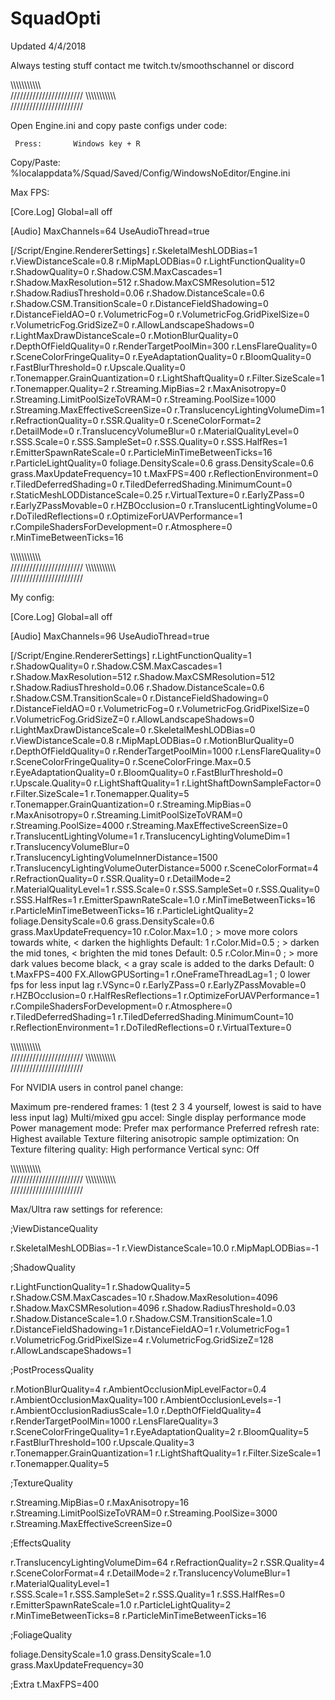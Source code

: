 # SquadOpti

Updated 4/4/2018

Always testing stuff contact me twitch.tv/smoothschannel or discord

\\\\\\\\\\\\\\\\\\\\\\\
///////////////////////
\\\\\\\\\\\\\\\\\\\\\\\
///////////////////////

Open Engine.ini and copy paste configs under code:

     Press:       Windows key + R       
Copy/Paste:       %localappdata%/Squad/Saved/Config/WindowsNoEditor/Engine.ini 

Max FPS: 

[Core.Log]
Global=all off

[Audio]
MaxChannels=64
UseAudioThread=true

[/Script/Engine.RendererSettings]
r.SkeletalMeshLODBias=1
r.ViewDistanceScale=0.8
r.MipMapLODBias=0
r.LightFunctionQuality=0
r.ShadowQuality=0
r.Shadow.CSM.MaxCascades=1
r.Shadow.MaxResolution=512
r.Shadow.MaxCSMResolution=512
r.Shadow.RadiusThreshold=0.06
r.Shadow.DistanceScale=0.6
r.Shadow.CSM.TransitionScale=0
r.DistanceFieldShadowing=0
r.DistanceFieldAO=0
r.VolumetricFog=0
r.VolumetricFog.GridPixelSize=0
r.VolumetricFog.GridSizeZ=0
r.AllowLandscapeShadows=0
r.LightMaxDrawDistanceScale=0
r.MotionBlurQuality=0
r.DepthOfFieldQuality=0
r.RenderTargetPoolMin=300
r.LensFlareQuality=0
r.SceneColorFringeQuality=0
r.EyeAdaptationQuality=0
r.BloomQuality=0
r.FastBlurThreshold=0
r.Upscale.Quality=0
r.Tonemapper.GrainQuantization=0
r.LightShaftQuality=0
r.Filter.SizeScale=1
r.Tonemapper.Quality=2
r.Streaming.MipBias=2
r.MaxAnisotropy=0
r.Streaming.LimitPoolSizeToVRAM=0
r.Streaming.PoolSize=1000
r.Streaming.MaxEffectiveScreenSize=0
r.TranslucencyLightingVolumeDim=1
r.RefractionQuality=0
r.SSR.Quality=0
r.SceneColorFormat=2
r.DetailMode=0
r.TranslucencyVolumeBlur=0
r.MaterialQualityLevel=0
r.SSS.Scale=0
r.SSS.SampleSet=0
r.SSS.Quality=0
r.SSS.HalfRes=1
r.EmitterSpawnRateScale=0
r.ParticleMinTimeBetweenTicks=16
r.ParticleLightQuality=0
foliage.DensityScale=0.6
grass.DensityScale=0.6
grass.MaxUpdateFrequency=10
t.MaxFPS=400
r.ReflectionEnvironment=0
r.TiledDeferredShading=0
r.TiledDeferredShading.MinimumCount=0
r.StaticMeshLODDistanceScale=0.25
r.VirtualTexture=0
r.EarlyZPass=0
r.EarlyZPassMovable=0
r.HZBOcclusion=0
r.TranslucentLightingVolume=0
r.DoTiledReflections=0
r.OptimizeForUAVPerformance=1
r.CompileShadersForDevelopment=0
r.Atmosphere=0
r.MinTimeBetweenTicks=16

\\\\\\\\\\\\\\\\\\\\\\\
///////////////////////
\\\\\\\\\\\\\\\\\\\\\\\
///////////////////////

My config: 

[Core.Log]
Global=all off

[Audio]
MaxChannels=96
UseAudioThread=true

[/Script/Engine.RendererSettings]
r.LightFunctionQuality=1
r.ShadowQuality=0
r.Shadow.CSM.MaxCascades=1
r.Shadow.MaxResolution=512
r.Shadow.MaxCSMResolution=512
r.Shadow.RadiusThreshold=0.06
r.Shadow.DistanceScale=0.6
r.Shadow.CSM.TransitionScale=0
r.DistanceFieldShadowing=0
r.DistanceFieldAO=0
r.VolumetricFog=0
r.VolumetricFog.GridPixelSize=0
r.VolumetricFog.GridSizeZ=0
r.AllowLandscapeShadows=0
r.LightMaxDrawDistanceScale=0
r.SkeletalMeshLODBias=0
r.ViewDistanceScale=0.8
r.MipMapLODBias=0
r.MotionBlurQuality=0
r.DepthOfFieldQuality=0
r.RenderTargetPoolMin=1000
r.LensFlareQuality=0
r.SceneColorFringeQuality=0
r.SceneColorFringe.Max=0.5
r.EyeAdaptationQuality=0
r.BloomQuality=0
r.FastBlurThreshold=0
r.Upscale.Quality=0
r.LightShaftQuality=1
r.LightShaftDownSampleFactor=0
r.Filter.SizeScale=1
r.Tonemapper.Quality=5
r.Tonemapper.GrainQuantization=0
r.Streaming.MipBias=0
r.MaxAnisotropy=0
r.Streaming.LimitPoolSizeToVRAM=0
r.Streaming.PoolSize=4000
r.Streaming.MaxEffectiveScreenSize=0
r.TranslucentLightingVolume=1
r.TranslucencyLightingVolumeDim=1
r.TranslucencyVolumeBlur=0
r.TranslucencyLightingVolumeInnerDistance=1500
r.TranslucencyLightingVolumeOuterDistance=5000
r.SceneColorFormat=4
r.RefractionQuality=0
r.SSR.Quality=0
r.DetailMode=2
r.MaterialQualityLevel=1
r.SSS.Scale=0
r.SSS.SampleSet=0
r.SSS.Quality=0
r.SSS.HalfRes=1
r.EmitterSpawnRateScale=1.0
r.MinTimeBetweenTicks=16
r.ParticleMinTimeBetweenTicks=16
r.ParticleLightQuality=2
foliage.DensityScale=0.6
grass.DensityScale=0.6
grass.MaxUpdateFrequency=10
r.Color.Max=1.0	   ; > move more colors towards white, < darken the highlights               Default: 1
r.Color.Mid=0.5    ; > darken the mid tones,           < brighten the mid tones              Default: 0.5
r.Color.Min=0      ; > more dark values become black,  < a gray scale is added to the darks  Default: 0
t.MaxFPS=400
FX.AllowGPUSorting=1
r.OneFrameThreadLag=1 ; 0 lower fps for less input lag
r.VSync=0
r.EarlyZPass=0
r.EarlyZPassMovable=0
r.HZBOcclusion=0
r.HalfResReflections=1
r.OptimizeForUAVPerformance=1
r.CompileShadersForDevelopment=0
r.Atmosphere=0
r.TiledDeferredShading=1
r.TiledDeferredShading.MinimumCount=10
r.ReflectionEnvironment=1
r.DoTiledReflections=0
r.VirtualTexture=0

\\\\\\\\\\\\\\\\\\\\\\\
///////////////////////
\\\\\\\\\\\\\\\\\\\\\\\
///////////////////////

For NVIDIA users in control panel change:

Maximum pre-rendered frames: 1  (test 2 3 4 yourself, lowest is said to have less input lag)
Multi/mixed gpu accel: Single display performance mode
Power management mode: Prefer max performance
Preferred refresh rate: Highest available
Texture filtering anisotropic sample optimization: On
Texture filtering quality: High performance
Vertical sync: Off

\\\\\\\\\\\\\\\\\\\\\\\
///////////////////////
\\\\\\\\\\\\\\\\\\\\\\\
///////////////////////

Max/Ultra raw settings for reference: 

;ViewDistanceQuality

r.SkeletalMeshLODBias=-1
r.ViewDistanceScale=10.0
r.MipMapLODBias=-1     

;ShadowQuality

r.LightFunctionQuality=1
r.ShadowQuality=5
r.Shadow.CSM.MaxCascades=10
r.Shadow.MaxResolution=4096
r.Shadow.MaxCSMResolution=4096
r.Shadow.RadiusThreshold=0.03
r.Shadow.DistanceScale=1.0
r.Shadow.CSM.TransitionScale=1.0
r.DistanceFieldShadowing=1
r.DistanceFieldAO=1
r.VolumetricFog=1
r.VolumetricFog.GridPixelSize=4
r.VolumetricFog.GridSizeZ=128
r.AllowLandscapeShadows=1        

;PostProcessQuality

r.MotionBlurQuality=4
r.AmbientOcclusionMipLevelFactor=0.4
r.AmbientOcclusionMaxQuality=100
r.AmbientOcclusionLevels=-1
r.AmbientOcclusionRadiusScale=1.0
r.DepthOfFieldQuality=4
r.RenderTargetPoolMin=1000
r.LensFlareQuality=3
r.SceneColorFringeQuality=1
r.EyeAdaptationQuality=2
r.BloomQuality=5
r.FastBlurThreshold=100
r.Upscale.Quality=3
r.Tonemapper.GrainQuantization=1
r.LightShaftQuality=1
r.Filter.SizeScale=1
r.Tonemapper.Quality=5

;TextureQuality

r.Streaming.MipBias=0
r.MaxAnisotropy=16        
r.Streaming.LimitPoolSizeToVRAM=0
r.Streaming.PoolSize=3000
r.Streaming.MaxEffectiveScreenSize=0

;EffectsQuality

r.TranslucencyLightingVolumeDim=64
r.RefractionQuality=2
r.SSR.Quality=4
r.SceneColorFormat=4
r.DetailMode=2
r.TranslucencyVolumeBlur=1
r.MaterialQualityLevel=1      
r.SSS.Scale=1
r.SSS.SampleSet=2
r.SSS.Quality=1
r.SSS.HalfRes=0
r.EmitterSpawnRateScale=1.0
r.ParticleLightQuality=2
r.MinTimeBetweenTicks=8
r.ParticleMinTimeBetweenTicks=16        

;FoliageQuality

foliage.DensityScale=1.0
grass.DensityScale=1.0
grass.MaxUpdateFrequency=30       

;Extra
t.MaxFPS=400
